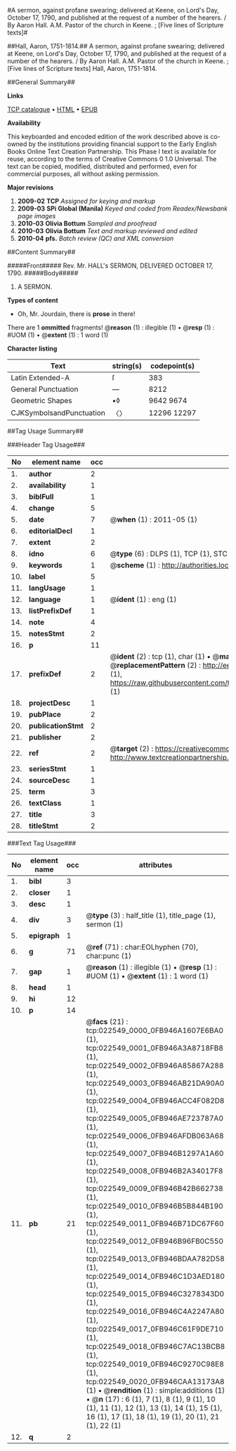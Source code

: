 #A sermon, against profane swearing; delivered at Keene, on Lord's Day, October 17, 1790, and published at the request of a number of the hearers. / By Aaron Hall. A.M. Pastor of the church in Keene. ; [Five lines of Scripture texts]#

##Hall, Aaron, 1751-1814.##
A sermon, against profane swearing; delivered at Keene, on Lord's Day, October 17, 1790, and published at the request of a number of the hearers. / By Aaron Hall. A.M. Pastor of the church in Keene. ; [Five lines of Scripture texts]
Hall, Aaron, 1751-1814.

##General Summary##

**Links**

[TCP catalogue](http://www.ota.ox.ac.uk/tcp/)  • 
[HTML](http://tei.it.ox.ac.uk/tcp/Texts-HTML/free/N17/N17434.html)  • 
[EPUB](http://tei.it.ox.ac.uk/tcp/Texts-EPUB/free/N17/N17434.epub)

**Availability**

This keyboarded and encoded edition of the
	       work described above is co-owned by the institutions
	       providing financial support to the Early English Books
	       Online Text Creation Partnership. This Phase I text is
	       available for reuse, according to the terms of Creative
	       Commons 0 1.0 Universal. The text can be copied,
	       modified, distributed and performed, even for
	       commercial purposes, all without asking permission.

**Major revisions**

1. __2009-02__ __TCP__ *Assigned for keying and markup*
1. __2009-03__ __SPi Global (Manila)__ *Keyed and coded from Readex/Newsbank page images*
1. __2010-03__ __Olivia Bottum__ *Sampled and proofread*
1. __2010-03__ __Olivia Bottum__ *Text and markup reviewed and edited*
1. __2010-04__ __pfs.__ *Batch review (QC) and XML conversion*

##Content Summary##

#####Front#####
Rev. Mr. HALL's SERMON, DELIVERED OCTOBER 17, 1790.
#####Body#####

1. A SERMON.

**Types of content**

  * Oh, Mr. Jourdain, there is **prose** in there!

There are 1 **ommitted** fragments! 
 @__reason__ (1) : illegible (1)  •  @__resp__ (1) : #UOM (1)  •  @__extent__ (1) : 1 word (1)

**Character listing**


|Text|string(s)|codepoint(s)|
|---|---|---|
|Latin Extended-A|ſ|383|
|General Punctuation|—|8212|
|Geometric Shapes|▪◊|9642 9674|
|CJKSymbolsandPunctuation|〈〉|12296 12297|

##Tag Usage Summary##

###Header Tag Usage###

|No|element name|occ|attributes|
|---|---|---|---|
|1.|__author__|2||
|2.|__availability__|1||
|3.|__biblFull__|1||
|4.|__change__|5||
|5.|__date__|7| @__when__ (1) : 2011-05 (1)|
|6.|__editorialDecl__|1||
|7.|__extent__|2||
|8.|__idno__|6| @__type__ (6) : DLPS (1), TCP (1), STC (1), NOTIS (1), IMAGE-SET (1), EVANS-CITATION (1)|
|9.|__keywords__|1| @__scheme__ (1) : http://authorities.loc.gov/ (1)|
|10.|__label__|5||
|11.|__langUsage__|1||
|12.|__language__|1| @__ident__ (1) : eng (1)|
|13.|__listPrefixDef__|1||
|14.|__note__|4||
|15.|__notesStmt__|2||
|16.|__p__|11||
|17.|__prefixDef__|2| @__ident__ (2) : tcp (1), char (1)  •  @__matchPattern__ (2) : ([0-9\-]+):([0-9IVX]+) (1), (.+) (1)  •  @__replacementPattern__ (2) : http://eebo.chadwyck.com/downloadtiff?vid=$1&page=$2 (1), https://raw.githubusercontent.com/textcreationpartnership/Texts/master/tcpchars.xml#$1 (1)|
|18.|__projectDesc__|1||
|19.|__pubPlace__|2||
|20.|__publicationStmt__|2||
|21.|__publisher__|2||
|22.|__ref__|2| @__target__ (2) : https://creativecommons.org/publicdomain/zero/1.0/ (1), http://www.textcreationpartnership.org/docs/. (1)|
|23.|__seriesStmt__|1||
|24.|__sourceDesc__|1||
|25.|__term__|3||
|26.|__textClass__|1||
|27.|__title__|3||
|28.|__titleStmt__|2||


###Text Tag Usage###

|No|element name|occ|attributes|
|---|---|---|---|
|1.|__bibl__|3||
|2.|__closer__|1||
|3.|__desc__|1||
|4.|__div__|3| @__type__ (3) : half_title (1), title_page (1), sermon (1)|
|5.|__epigraph__|1||
|6.|__g__|71| @__ref__ (71) : char:EOLhyphen (70), char:punc (1)|
|7.|__gap__|1| @__reason__ (1) : illegible (1)  •  @__resp__ (1) : #UOM (1)  •  @__extent__ (1) : 1 word (1)|
|8.|__head__|1||
|9.|__hi__|12||
|10.|__p__|14||
|11.|__pb__|21| @__facs__ (21) : tcp:022549_0000_0FB946A1607E6BA0 (1), tcp:022549_0001_0FB946A3A8718FB8 (1), tcp:022549_0002_0FB946A85867A288 (1), tcp:022549_0003_0FB946AB21DA90A0 (1), tcp:022549_0004_0FB946ACC4F082D8 (1), tcp:022549_0005_0FB946AE723787A0 (1), tcp:022549_0006_0FB946AFDB063A68 (1), tcp:022549_0007_0FB946B1297A1A60 (1), tcp:022549_0008_0FB946B2A34017F8 (1), tcp:022549_0009_0FB946B42B662738 (1), tcp:022549_0010_0FB946B5B844B190 (1), tcp:022549_0011_0FB946B71DC67F60 (1), tcp:022549_0012_0FB946B96FB0C550 (1), tcp:022549_0013_0FB946BDAA782D58 (1), tcp:022549_0014_0FB946C1D3AED180 (1), tcp:022549_0015_0FB946C3278343D0 (1), tcp:022549_0016_0FB946C4A2247A80 (1), tcp:022549_0017_0FB946C61F9DE710 (1), tcp:022549_0018_0FB946C7AC13BCB8 (1), tcp:022549_0019_0FB946C9270C98E8 (1), tcp:022549_0020_0FB946CAA13173A8 (1)  •  @__rendition__ (1) : simple:additions (1)  •  @__n__ (17) : 6 (1), 7 (1), 8 (1), 9 (1), 10 (1), 11 (1), 12 (1), 13 (1), 14 (1), 15 (1), 16 (1), 17 (1), 18 (1), 19 (1), 20 (1), 21 (1), 22 (1)|
|12.|__q__|2||
